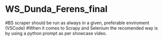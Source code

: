 # WS_Dunda_Ferens_final
#BS scraper should be run as always in a given, preferable enviroment (VSCode)
#When it comes to Scrapy and Selenium the recomended way is by using a python prompt as per showcase video.
